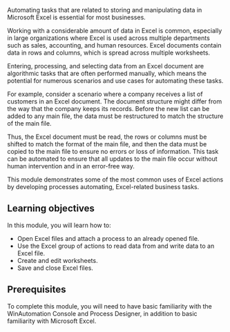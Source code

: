 Automating tasks that are related to storing and manipulating data in Microsoft Excel is essential for most businesses. 

Working with a considerable amount of data in Excel is common, especially in large organizations where Excel is used across multiple departments such as sales, accounting, and human resources. Excel documents contain data in rows and columns, which is spread across multiple worksheets. 

Entering, processing, and selecting data from an Excel document are algorithmic tasks that are often performed manually, which means the potential for numerous scenarios and use cases for automating these tasks.

For example, consider a scenario where a company receives a list of customers in an Excel document. The document structure might differ from the way that the company keeps its records. Before the new list can be added to any main file, the data must be restructured to match the structure of the main file. 

Thus, the Excel document must be read, the rows or columns must be shifted to match the format of the main file, and then the data must be copied to the main file to ensure no errors or loss of information. This task can be automated to ensure that all updates to the main file occur without human intervention and in an error-free way.

This module demonstrates some of the most common uses of Excel actions by developing processes automating, Excel-related business tasks. 

## Learning objectives

In this module, you will learn how to:

* Open Excel files and attach a process to an already opened file.
* Use the Excel group of actions to read data from and write data to an Excel file.
* Create and edit worksheets.
* Save and close Excel files.

## Prerequisites

To complete this module, you will need to have basic familiarity with the WinAutomation Console and Process Designer, in addition to basic familiarity with Microsoft Excel.
